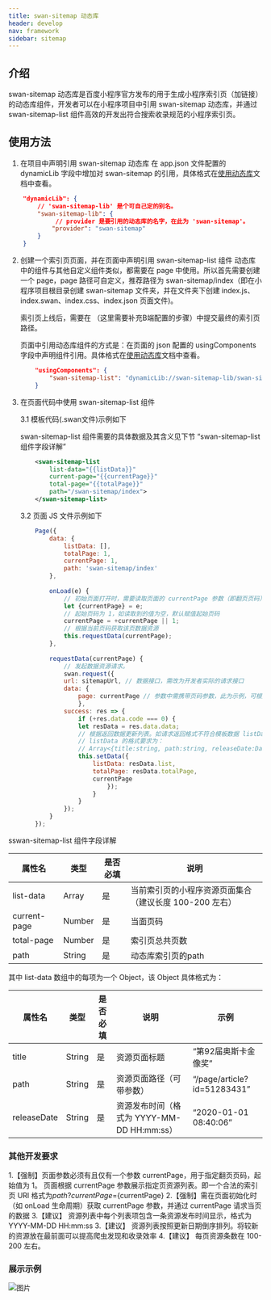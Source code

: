 ```yaml
---
title: swan-sitemap 动态库
header: develop
nav: framework
sidebar: sitemap
---
```




## 介绍 

swan-sitemap 动态库是百度小程序官方发布的用于生成小程序索引页（加链接）的动态库组件，开发者可以在小程序项目中引用 swan-sitemap 动态库，并通过 swan-sitemap-list 组件高效的开发出符合搜索收录规范的小程序索引页。
## 使用方法 

1. 在项目中声明引用 swan-sitemap 动态库 
在 app.json 文件配置的 dynamicLib 字段中增加对 swan-sitemap 的引用，具体格式在[使用动态库](https://smartprogram.baidu.com/docs/develop/framework/dynamiclib_use/)文档中查看。 
```json
    "dynamicLib": {
        // 'swan-sitemap-lib' 是个可自己定的别名。
        "swan-sitemap-lib": {
             // provider 是要引用的动态库的名字，在此为 'swan-sitemap'。
            "provider": "swan-sitemap"
        }
    }
```

2. 创建一个索引页页面，并在页面中声明引用 swan-sitemap-list 组件 
    动态库中的组件与其他自定义组件类似，都需要在 page 中使用。所以首先需要创建一个 page，page 路径可自定义，推荐路径为 swan-sitemap/index（即在小程序项目根目录创建 swan-sitemap 文件夹，并在文件夹下创建 index.js、index.swan、index.css、index.json 页面文件)。

    索引页上线后，需要在 （这里需要补充B端配置的步骤）中提交最终的索引页路径。

    页面中引用动态库组件的方式是：在页面的 json 配置的 usingComponents 字段中声明组件引用。具体格式在[使用动态库](https://smartprogram.baidu.com/docs/develop/framework/dynamiclib_use/)文档中查看。
    ```json
        "usingComponents": {
            "swan-sitemap-list": "dynamicLib://swan-sitemap-lib/swan-sitemap-list"
        }
    ```
3. 在页面代码中使用 swan-sitemap-list 组件 

    3.1 模板代码(.swan文件)示例如下

    swan-sitemap-list 组件需要的具体数据及其含义见下节 “swan-sitemap-list 组件字段详解”
    ```xml
        <swan-sitemap-list
            list-data="{{listData}}"
            current-page="{{currentPage}}"
            total-page="{{totalPage}}"
            path="/swan-sitemap/index">
        </swan-sitemap-list>
    ```
    3.2 页面 JS 文件示例如下
    ```js
        Page({
            data: {
                listData: [],
                totalPage: 1,
                currentPage: 1,
                path: 'swan-sitemap/index'
            },
            
            onLoad(e) {
                // 初始页面打开时，需要读取页面的 currentPage 参数（即翻页页码），并根据参数值请求数据
                let {currentPage} = e;
                // 起始页码为 1，如读取到的值为空，默认赋值起始页码
                currentPage = +currentPage || 1;
                // 根据当前页码获取该页数据资源
                this.requestData(currentPage);
            },
            
            requestData(currentPage) {
                // 发起数据资源请求。
                swan.request({
                url: sitemapUrl, // 数据接口，需改为开发者实际的请求接口
                data: {
                    page: currentPage // 参数中需携带页码参数，此为示例，可根据实际情况传入其他所需参数
                    },
                success: res => {
                    if (+res.data.code === 0) {
                    let resData = res.data.data;
                    // 根据返回数据更新列表。如请求返回格式不符合模板数据 listData 的要求格式，需调整格式后再赋值给 listData。
                    // listData 的格式要求为：
                    // Array<{title:string, path:string, releaseDate:DateString}>，详见下节 “list-data 项格式说明”
                    this.setData({
                        listData: resData.list,
                        totalPage: resData.totalPage,
                        currentPage
                            });
                        }
                    }
                });
            }
        });
    ```
sswan-sitemap-list 组件字段详解 

|属性名 | 类型 | 是否必填 | 说明 | 
|---|---|---|---|
|list-data | Array | 是 | 当前索引页的小程序资源页面集合（建议长度 100-200 左右） | 
|current-page | Number | 是 | 当面页码 | 
|total-page|Number  | 是 | 索引页总共页数 | 
|path |String  | 是 | 动态库索引页的path | 

其中 list-data 数组中的每项为一个 Object，该 Object 具体格式为：

|属性名 | 类型 | 是否必填 | 说明 | 示例 | 
|---|---|---|---|---|
|title| String | 是 | 资源页面标题 | “第92届奥斯卡金像奖” | 
|path | String | 是 | 资源页面路径（可带参数） | “/page/article?id=51283431” | 
|releaseDate | String | 是 | 资源发布时间（格式为 YYYY-MM-DD HH:mm:ss） | “2020-01-01 08:40:06” | 

### 其他开发要求 

1.【强制】页面参数必须有且仅有一个参数 currentPage，用于指定翻页页码，起始值为 1。 页面根据 currentPage 参数展示指定页资源列表。即一个合法的索引页 URI 格式为${path}?currentPage=${currentPage}
2.【强制】需在页面初始化时（如 onLoad 生命周期）获取 currentPage 参数，并通过 currentPage 请求当页的数据
3.【建议】 资源列表中每个列表项包含一条资源发布时间显示，格式为 YYYY-MM-DD HH:mm:ss
3.【建议】 资源列表按照更新日期倒序排列。将较新的资源放在最前面可以提高爬虫发现和收录效率
4.【建议】 每页资源条数在 100-200 左右。

### 展示示例 
![图片](https://b.bdstatic.com/searchbox/icms/searchbox/img/20200116.png)